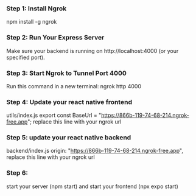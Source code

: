 ### Step 1: Install Ngrok
npm install -g ngrok

### Step 2: Run Your Express Server
Make sure your backend is running on http://localhost:4000 (or your specified port).

### Step 3: Start Ngrok to Tunnel Port 4000
Run this command in a new terminal:
ngrok http 4000

### Step 4: Update your react native frontend 
utils/index.js 
export const BaseUrl = "https://866b-119-74-68-214.ngrok-free.app";
replace this line with your ngrok url 

### Step 5: update your react native backend 
backend/index.js
 origin: "https://866b-119-74-68-214.ngrok-free.app",
 replace this line with your ngrok url 

### Step 6: 
 start your server (npm start) 
 and start your frontend (npx expo start)
